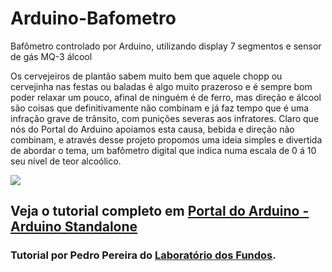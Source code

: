 # Arduino-Bafometro
Bafômetro controlado por Arduino, utilizando display 7 segmentos e sensor de gás MQ-3 álcool

Os cervejeiros de plantão sabem muito bem que aquele chopp ou cervejinha nas festas ou baladas é algo muito prazeroso e é sempre bom poder relaxar um pouco, afinal de ninguém é de ferro, mas direção e álcool são coisas que definitivamente não combinam e já faz tempo que é uma infração grave de trânsito, com punições severas aos infratores. Claro que nós do Portal do Arduino apoiamos esta causa, bebida e direção não combinam, e através desse projeto propomos uma ideia simples e divertida de abordar o tema, um bafômetro digital que indica numa escala de 0 á 10 seu nível de teor alcoólico.

<img src="http://portaldoarduino.com.br/wp-content/uploads/2019/01/atmega328p-e-cp2102_bb-768x633.jpg" />


## Veja o tutorial completo em <a href="http://portaldoarduino.com.br/bafometro-digital/" target="_blank">Portal do Arduino - Arduino Standalone</a>

### Tutorial por Pedro Pereira do <a href="https://www.instagram.com/laboratorio_dosfundos/">Laboratório dos Fundos</a>.
